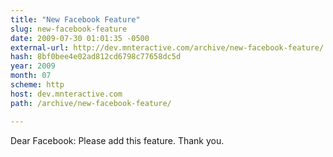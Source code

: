 ```yaml
---
title: "New Facebook Feature"
slug: new-facebook-feature
date: 2009-07-30 01:01:35 -0500
external-url: http://dev.mnteractive.com/archive/new-facebook-feature/
hash: 8bf0bee4e02ad812cd6798c77658dc5d
year: 2009
month: 07
scheme: http
host: dev.mnteractive.com
path: /archive/new-facebook-feature/

---
```


Dear Facebook: Please add this feature. Thank you.
